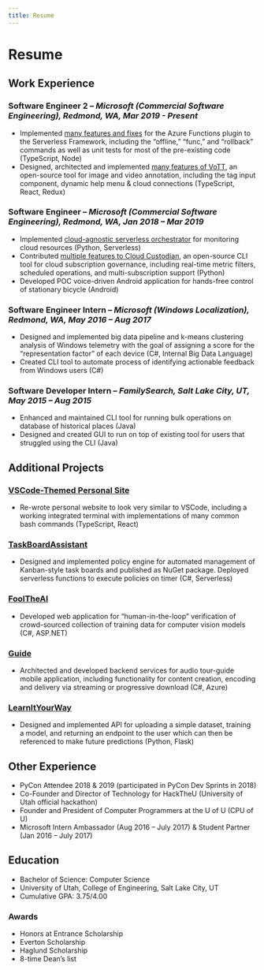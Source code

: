 ```yaml
---
title: Resume
---
```


# Resume

## Work Experience

### **Software Engineer 2** – *Microsoft (Commercial Software Engineering), Redmond, WA, Mar 2019 - Present*
- Implemented [many features and fixes](https://github.com/serverless/serverless-azure-functions/pulls?utf8=%E2%9C%93&q=is%3Amerged+is%3Apr+author%3Atbarlow12+) for the Azure Functions plugin to the Serverless Framework, including the “offline,” “func,” and “rollback” commands as well as unit tests for most of the pre-existing code (TypeScript, Node)
- Designed, architected and implemented [many features of VoTT](https://github.com/Microsoft/VoTT/pulls?utf8=%E2%9C%93&q=is%3Apr+is%3Amerged+author%3Atbarlow12), an open-source tool for image and video annotation, including the tag input component, dynamic help menu & cloud connections (TypeScript, React, Redux)
### **Software Engineer** – *Microsoft (Commercial Software Engineering), Redmond, WA, Jan 2018 – Mar 2019*
- Implemented [cloud-agnostic serverless orchestrator](https://github.com/Microsoft/cloud-scanner) for monitoring cloud resources (Python, Serverless)
- Contributed [multiple features to Cloud Custodian](https://github.com/cloud-custodian/cloud-custodian/pulls?utf8=%E2%9C%93&q=is%3Apr+is%3Amerged+author%3Atbarlow12+), an open-source CLI tool for cloud subscription governance, including real-time metric filters, scheduled operations, and multi-subscription support (Python)
- Developed POC voice-driven Android application for hands-free control of stationary bicycle (Android)
### **Software Engineer Intern** – *Microsoft (Windows Localization), Redmond, WA, May 2016 – Aug 2017*
- Designed and implemented big data pipeline and k-means clustering analysis of Windows telemetry with the goal of assigning a score for the “representation factor” of each device (C#, Internal Big Data Language)
- Created CLI tool to automate process of identifying actionable feedback from Windows users (C#)
### **Software Developer Intern** – *FamilySearch, Salt Lake City, UT, May 2015 – Aug 2015*
- Enhanced and maintained CLI tool for running bulk operations on database of historical places (Java)
- Designed and created GUI to run on top of existing tool for users that struggled using the CLI (Java)

## Additional Projects

### [VSCode-Themed Personal Site](https://github.com/tbarlow12/personal-website-beta)
- Re-wrote personal website to look very similar to VSCode, including a working integrated terminal with implementations of many common bash commands (TypeScript, React)

### [TaskBoardAssistant](https://github.com/tbarlow12/task-board-assistant)
- Designed and implemented policy engine for automated management of Kanban-style task boards and published as NuGet package. Deployed serverless functions to execute policies on timer (C#, Serverless)

### [FoolTheAI](https://github.com/tbarlow12/fool-the-ai-api/tree/master/fool-the-ai-api)
- Developed web application for “human-in-the-loop” verification of crowd-sourced collection of training data for computer vision models (C#, ASP.NET)

### [Guide](https://github.com/tbarlow12/guide-api) 
- Architected and developed backend services for audio tour-guide mobile application, including functionality for content creation, encoding and delivery via streaming or progressive download (C#, Azure)
### [LearnItYourWay](https://github.com/tbarlow12/Learn-It-Your-Way)
- Designed and implemented API for uploading a simple dataset, training a model, and returning an endpoint to the user which can then be referenced to make future predictions (Python, Flask)

## Other Experience

- PyCon Attendee 2018 & 2019 (participated in PyCon Dev Sprints in 2018)
- Co-Founder and Director of Technology for HackTheU (University of Utah official hackathon)
- Founder and President of Computer Programmers at the U of U (CPU of U)
- Microsoft Intern Ambassador (Aug 2016 – July 2017) & Student Partner (Jan 2016 – July 2017) 

## Education 

- Bachelor of Science: Computer Science
- University of Utah, College of Engineering, Salt Lake City, UT
- Cumulative GPA: 3.75/4.00

### Awards
- Honors at Entrance Scholarship
- Everton Scholarship
- Haglund Scholarship
- 8-time Dean’s list
